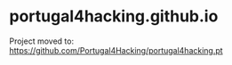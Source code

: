 # portugal4hacking.github.io

Project moved to: https://github.com/Portugal4Hacking/portugal4hacking.pt
